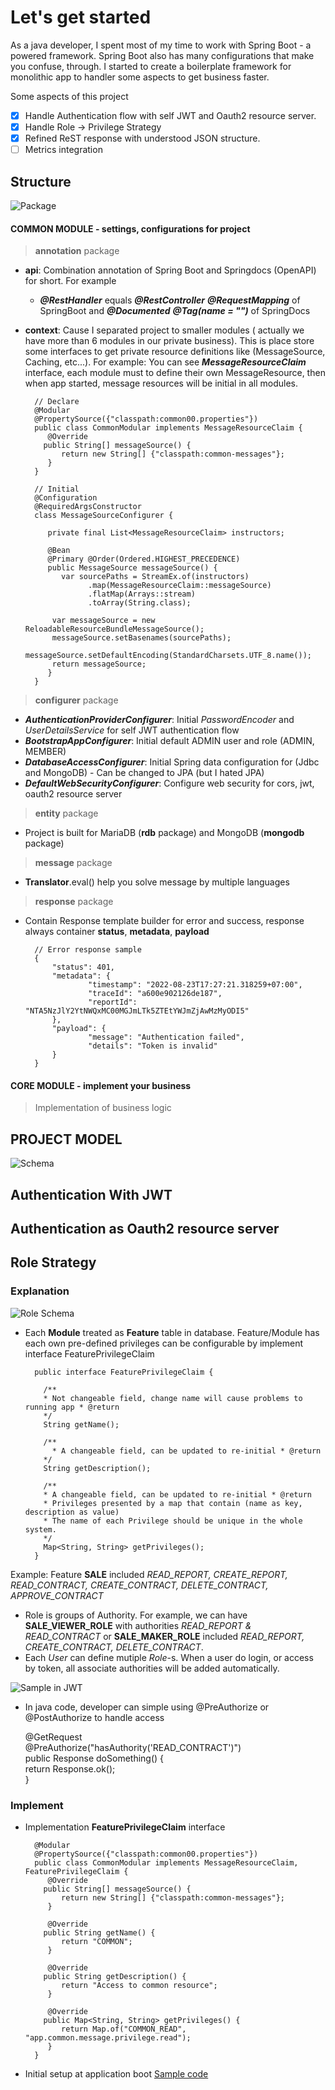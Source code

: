 # Let's get started

As a java developer, I spent most of my time to work with Spring Boot - a powered framework. Spring Boot also has many configurations that make you confuse, through. I started to create a boilerplate framework for monolithic app to handler some aspects to get business faster.

Some aspects of this project

- [x] Handle Authentication flow with self JWT and Oauth2 resource server.
- [x] Handle Role -> Privilege Strategy
- [x] Refined ReST response with understood JSON structure.
- [ ] Metrics integration

## Structure
![Package](docs/structure.png)
#### COMMON MODULE -  settings, configurations for project
> **annotation** package
- **api**: Combination annotation of Spring Boot and Springdocs (OpenAPI) for short. For example
  - ***@RestHandler*** equals ***@RestController*** ***@RequestMapping*** of SpringBoot and ***@Documented***
    ***@Tag(name = "")*** of SpringDocs
- **context**: Cause I separated project to smaller modules ( actually we have more than 6 modules in our private business). This is place store some interfaces to get private resource definitions like (MessageSource, Caching, etc...). For example: You can see ***MessageResourceClaim*** interface,  each module must to define their own MessageResource, then when app started, message resources will be initial in all modules.

        // Declare 
        @Modular  
        @PropertySource({"classpath:common00.properties"})  
        public class CommonModular implements MessageResourceClaim {  
           @Override  
          public String[] messageSource() {  
              return new String[] {"classpath:common-messages"};  
           }  
        }
  	
        // Initial
        @Configuration  
        @RequiredArgsConstructor  
        class MessageSourceConfigurer {  
      
           private final List<MessageResourceClaim> instructors;  
        
           @Bean  
           @Primary @Order(Ordered.HIGHEST_PRECEDENCE)  
           public MessageSource messageSource() {  
              var sourcePaths = StreamEx.of(instructors)  
                    .map(MessageResourceClaim::messageSource)  
                    .flatMap(Arrays::stream)  
                    .toArray(String.class);  
        
            var messageSource = new ReloadableResourceBundleMessageSource();  
            messageSource.setBasenames(sourcePaths);  
            messageSource.setDefaultEncoding(StandardCharsets.UTF_8.name());  
            return messageSource;  
           }  
        }
> **configurer** package
- ***AuthenticationProviderConfigurer***: Initial *PasswordEncoder* and *UserDetailsService* for self JWT authentication flow
- ***BootstrapAppConfigurer***: Initial default ADMIN user and role (ADMIN, MEMBER)
- ***DatabaseAccessConfigurer***: Initial Spring data configuration for (Jdbc and MongoDB) - Can be changed to JPA (but I hated JPA)
- ***DefaultWebSecurityConfigurer***: Configure web security for cors, jwt, oauth2 resource server
> **entity** package
- Project is built for MariaDB (**rdb** package) and MongoDB (**mongodb** package)
> **message** package
- **Translator**.eval() help you solve message by multiple languages
> **response** package
- Contain Response template builder for error and success,  response always container **status**, **metadata**, **payload**

        // Error response sample
        {
            "status": 401,
            "metadata": {
                    "timestamp": "2022-08-23T17:27:21.318259+07:00",
                    "traceId": "a600e902126de187",
                    "reportId": "NTA5NzJlY2YtNWQxMC00MGJmLTk5ZTEtYWJmZjAwMzMyODI5"
            },
            "payload": {
                    "message": "Authentication failed",
                    "details": "Token is invalid"
            }
        }

#### CORE MODULE - implement your business

> Implementation of business logic

## PROJECT MODEL

![Schema](docs/schema.png)

## Authentication With JWT

## Authentication as  Oauth2 resource server

## Role Strategy

### Explanation

![Role Schema](docs/role-schema.png)

- Each **Module** treated as **Feature** table in database. Feature/Module has each own pre-defined privileges can be
  configurable by implement interface FeaturePrivilegeClaim

  		public interface FeaturePrivilegeClaim {  
  		  
  		  /**  
  		  * Not changeable field, change name will cause problems to running app * @return  
  		  */  
  		  String getName();  
  		  
  		  /**  
  			* A changeable field, can be updated to re-initial * @return  
  		  */  
  		  String getDescription();  
  		  
  		  /**  
  		  * A changeable field, can be updated to re-initial * @return
  		  * Privileges presented by a map that contain (name as key, description as value)
  		  * The name of each Privilege should be unique in the whole system.
  		  */  
  		  Map<String, String> getPrivileges();  
  		}

Example: Feature **SALE** included *READ_REPORT, CREATE_REPORT, READ_CONTRACT, CREATE_CONTRACT, DELETE_CONTRACT,
APPROVE_CONTRACT*

- Role is groups of Authority. For example, we can have **SALE_VIEWER_ROLE** with authorities *READ_REPORT &
  READ_CONTRACT* or **SALE_MAKER_ROLE** included *READ_REPORT, CREATE_CONTRACT, DELETE_CONTRACT*.
- Each *User* can define mutiple *Role*-s. When a user do login, or access by token, all associate authorities will be
  added automatically.

![Sample in JWT](docs/role-token-sample.png)

- In java code, developer can simple using @PreAuthorize or @PostAuthorize to handle access

  	@GetRequest  
  	@PreAuthorize("hasAuthority('READ_CONTRACT')")  
  	public Response<String> doSomething() {  
  	   return Response.ok();  
  	}

### Implement

- Implementation **FeaturePrivilegeClaim** interface

  		@Modular  
  		@PropertySource({"classpath:common00.properties"})  
  		public class CommonModular implements MessageResourceClaim, FeaturePrivilegeClaim {  
  		   @Override  
  		  public String[] messageSource() {  
  		      return new String[] {"classpath:common-messages"};  
  		   }  
  		  
  		   @Override  
  		  public String getName() {  
  		      return "COMMON";  
  		   }  
  		  
  		   @Override  
  		  public String getDescription() {  
  		      return "Access to common resource";  
  		   }  
  		  
  		   @Override  
  		  public Map<String, String> getPrivileges() {  
  		      return Map.of("COMMON_READ", "app.common.message.privilege.read");  
  		   }  
  		}

- Initial setup at application boot [Sample code](https://github.com/tuyendev/monolithic-sample-app/blob/dev/backend/common/src/main/java/io/github/tuyendev/mbs/common/configurer/BootstrapAppConfigurer.java#L140)
